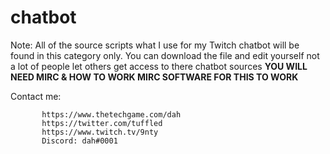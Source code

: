 # chatbot

Note: All of the source scripts what I use for my Twitch chatbot will be found in this category only.
      You can download the file and edit yourself not a lot of people let others get access to there chatbot sources
      **YOU WILL NEED MIRC & HOW TO WORK MIRC SOFTWARE FOR THIS TO WORK**
      
      
Contact me:
    
           https://www.thetechgame.com/dah
           https://twitter.com/tuffled
           https://www.twitch.tv/9nty
           Discord: dah#0001
           
      
